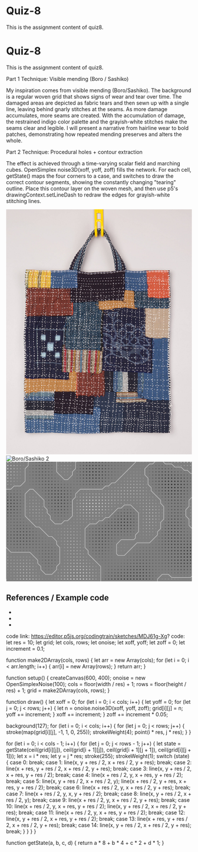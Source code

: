 # Quiz-8
This is the assignment content of quiz8.
# Quiz-8
This is the assignment content of quiz8.

Part 1
Technique: Visible mending (Boro / Sashiko)

My inspiration comes from visible mending (Boro/Sashiko). The background is a regular woven grid that shows signs of wear and tear over time. The damaged areas are depicted as fabric tears and then sewn up with a single line, leaving behind gnarly stitches at the seams. As more damage accumulates, more seams are created. With the accumulation of damage, the restrained indigo color palette and the grayish-white stitches make the seams clear and legible. I will present a narrative from hairline wear to bold patches, demonstrating how repeated mending preserves and alters the whole.

Part 2
Technique: Procedural holes + contour extraction

The effect is achieved through a time-varying scalar field and marching cubes. OpenSimplex noise3D(xoff, yoff, zoff) fills the network. For each cell, getState() maps the four corners to a case, and switches to draw the correct contour segments, showing the constantly changing "tearing" outline. Place this contour layer on the woven mesh, and then use p5's drawingContext.setLineDash to redraw the edges for grayish-white stitching lines.

![Boro/Sashiko 1](boro1.jpg)
![Boro/Sashiko 2](boro2.jpg)
![Marching Squares demo](ms-demo.jpg)

## References / Example code
- <link to museum page>
- <link to Coding Train Marching Squares>
- <link to p5 erase() / drawingContext / MDN setLineDash()>


code link: https://editor.p5js.org/codingtrain/sketches/MDJ61g-Xg?
code:
let res = 10;
let grid;
let cols, rows;
let onoise;
let xoff, yoff;
let zoff = 0;
let increment = 0.1;

function make2DArray(cols, rows) {
  let arr = new Array(cols);
  for (let i = 0; i < arr.length; i++) {
    arr[i] = new Array(rows);
  }
  return arr;
}


function setup() {
  createCanvas(600, 400);
  onoise = new OpenSimplexNoise(100);
  cols = floor(width / res) + 1;
  rows = floor(height / res) + 1;
  grid = make2DArray(cols, rows);
}

function draw() {
  let xoff = 0;
  for (let i = 0; i < cols; i++) {
    let yoff = 0;
    for (let j = 0; j < rows; j++) {
      let n = onoise.noise3D(xoff, yoff, zoff);
      grid[i][j] = n;
      yoff += increment;
    }
    xoff += increment;
  }
  zoff += increment * 0.05;



  background(127);
  for (let i = 0; i < cols; i++) {
    for (let j = 0; j < rows; j++) {
      stroke(map(grid[i][j], -1, 1, 0, 255));
      strokeWeight(4);
      point(i * res, j * res);
    }
  }

  for (let i = 0; i < cols - 1; i++) {
    for (let j = 0; j < rows - 1; j++) {
      let state = getState(ceil(grid[i][j]),
        ceil(grid[i + 1][j]),
        ceil(grid[i + 1][j + 1]),
        ceil(grid[i][j + 1]));
      let x = i * res;
      let y = j * res;
      stroke(255);
      strokeWeight(1);
      switch (state) {
        case 0:
          break;
        case 1:
          line(x, y + res / 2, x + res / 2, y + res);
          break;
        case 2:
          line(x + res, y + res / 2, x + res / 2, y + res);
          break;
        case 3:
          line(x, y + res / 2, x + res, y + res / 2);
          break;
        case 4:
          line(x + res / 2, y, x + res, y + res / 2);
          break;
        case 5:
          line(x, y + res / 2, x + res / 2, y);
          line(x + res / 2, y + res, x + res, y + res / 2);
          break;
        case 6:
          line(x + res / 2, y, x + res / 2, y + res);
          break;
        case 7:
          line(x + res / 2, y, x, y + res / 2);
          break;
        case 8:
          line(x, y + res / 2, x + res / 2, y);
          break;
        case 9:
          line(x + res / 2, y, x + res / 2, y + res);
          break;
        case 10:
          line(x + res / 2, y, x + res, y + res / 2);
          line(x, y + res / 2, x + res / 2, y + res);
          break;
        case 11:
          line(x + res / 2, y, x + res, y + res / 2);
          break;
        case 12:
          line(x, y + res / 2, x + res, y + res / 2);
          break;
        case 13:
          line(x + res, y + res / 2, x + res / 2, y + res);
          break;
        case 14:
          line(x, y + res / 2, x + res / 2, y + res);
          break;
      }
    }
  }
}



function getState(a, b, c, d) {
  return a * 8 + b * 4 + c * 2 + d * 1;
}
